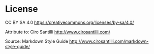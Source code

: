 # License

CC BY SA 4.0 https://creativecommons.org/licenses/by-sa/4.0/

Attribute to: Ciro Santilli http://www.cirosantilli.com/

Source: Markdown Style Guide http://www.cirosantilli.com/markdown-style-guide/
